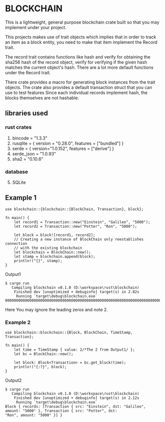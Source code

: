 # BLOCKCHAIN   
This is a lightweight, general purpose blockchain crate built so that you may implement under your project.

This projects makes use of trait objects which implies that in order to track an item as a block entity, you need to make that item implement the Record trait.

The record trait contains functions like hash and verify for obtaining the sha256 hash of the record object, verify for verifying if the given hash matches the current object's hash. There are a lot more default functions under the Record trait.

There crate provides a macro for generating block instances from the trait objects.
The crate also provides a default transaction struct that you can use to test features
Since each individual records implement hash, the blocks themselves are not hashable.


## libraries used
### rust crates
1. bincode = "1.3.3"
2. rusqlite = { version = "0.28.0", features = ["bundled"] }
3. serde = { version="1.0.152", features = ["derive"] }
4. serde_json = "1.0.93"
5. sha2 = "0.10.6"

### database
5. SQLite

## Example 1
```
use blockchain::{blockchain::{BlockChain, Transaction}, block};

fn main() {
    let record1 = Transaction::new("Einstein", "Galileo", "5000");
    let record2 = Transaction::new("Potter", "Ron", "5000");

    let block = block![record1, record2];
    // Creating a new instance of BlockChain only reestablishes connection 
    // with the existing blockchain
    let blockchain = BlockChain::new();
    let stamp = blockchain.append(block);
    println!("{}", stamp);
}
```
Output1
```
$ cargo run
   Compiling blockchain v0.1.0 (D:\workspace\rust\blockchain)
    Finished dev [unoptimized + debuginfo] target(s) in 2.82s
     Running `target\debug\blockchain.exe`
00000000000000000000000000000000000000000000000000000000000000000000000000000000000000000000000000000000000000000000000000000002
```

Here You may ignore the leading zeros and note 2.
### Example 2
```
use blockchain::blockchain::{Block, BlockChain, TimeStamp, Transaction};

fn main() {
    let time = TimeStamp { value: 2/*The 2 from Output1/ };
    let bc = BlockChain::new();

    let block: Block<Transaction> = bc.get_block(time);
    println!("{:?}", block);
}
```
Output2
```
$ cargo run
   Compiling blockchain v0.1.0 (D:\workspace\rust\blockchain)
    Finished dev [unoptimized + debuginfo] target(s) in 2.12s
     Running `target\debug\blockchain.exe`
Block { records: [Transaction { src: "Einstein", dst: "Galileo", amount: "5000" }, Transaction { src: "Potter", dst: 
"Ron", amount: "5000" }] }
```
